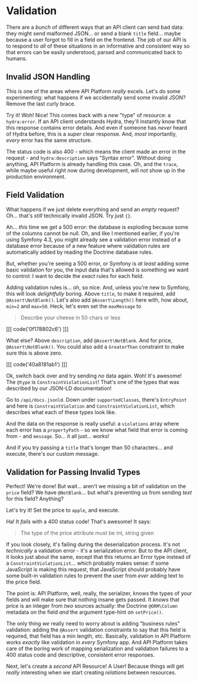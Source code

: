 # Validation

There are a *bunch* of different ways that an API client can send bad data: they
might send malformed JSON... or send a blank `title` field... maybe because a
user forgot to fill in a field on the frontend. The job of our API is to respond
to *all* of these situations in an informative and consistent way so that errors
can be easily understood, parsed and communicated back to humans.

## Invalid JSON Handling

This is one of the areas where API Platform *really* excels. Let's do some
experimenting: what happens if we accidentally send some invalid JSON? Remove the
last curly brace.

Try it! Woh! Nice! This comes back with a *new* "type" of resource: a `hydra:error`.
If an API client understands Hydra, they'll instantly know that this response contains
error details. And even if someone has *never* heard of Hydra before, this is a
*super* clear response. And, *most* importantly, *every* error has the same structure.

The status code is also 400 - which means the client made an error in the request -
and `hydra:description` says "Syntax error". Without doing anything, API Platform
is already handling this case. Oh, and the `trace`, while maybe useful right now
during development, will *not* show up in the production environment.

## Field Validation

What happens if we just delete everything and send an *empty* request? Oh...
that's *still* technically invalid JSON. Try just `{}`.

Ah... *this* time we get a 500 error: the database is exploding because some of
the columns cannot be null. Oh, and like I mentioned earlier, if you're using
Symfony 4.3, you might already see a validation error instead of a database error
because of a new feature where validation rules are automatically added by reading
the Doctrine database rules.

But, whether you're seeing a 500 error, or Symfony is *at least* adding some basic
validation for you, the input data that's allowed is something *we* want to control:
I want to decide the *exact* rules for each field.

Adding validation rules is... oh, so nice. And, unless you're new to Symfony, this
will look *delightfully* boring. Above `title`, to make it required, add
`@Assert\NotBlank()`. Let's also add `@Assert\Length()` here with, how about,
`min=2` and `max=50`. Heck, let's even set the `maxMessage` to

> Describe your cheese in 50 chars or less

[[[ code('0f178802c6') ]]]

What else? Above `description`, add `@Assert\NotBlank`. And for price,
`@Assert\NotBlank()`. You could also add a `GreaterThan` constraint to make
sure this is above zero.

[[[ code('40a8181ab1') ]]]

Ok, switch back over and try sending *no* data again. Woh! It's awesome! The
 `@type` is `ConstraintViolationList`! That's one of the types that was described
by our JSON-LD documentation!

Go to `/api/docs.jsonld`. Down under `supportedClasses`, there's `EntryPoint` and
here is `ConstraintViolation` and `ConstraintViolationList`, which describes what
each of these types look like.

And the data on the response is really useful: a `violations` array where each
error has a `propertyPath` - so we know what field that error is coming from -
and `message`. So... it all just... works!

And if you try passing a `title` that's longer than 50 characters... and execute,
there's our custom message.

## Validation for Passing Invalid Types

Perfect! We're done! But wait... aren't we missing a bit of validation on the
`price` field? We have `@NotBlank`... but what's preventing us from sending *text*
for this field? Anything?

Let's try it! Set the price to `apple`, and execute.

Ha! It *fails* with a 400 status code! That's awesome! It says:

> The type of the price attribute must be int, string given

If you look closely, it's failing during the deserialization process. It's not
*technically* a validation error - it's a serialization error. But to the API client,
it looks just about the same, except that this returns an Error type instead of
a `ConstraintViolationList`... which probably makes sense: if some JavaScript
is making this request, that JavaScript should probably have some built-in
validation rules to prevent the user from *ever* adding text to the price field.

The point is: API Platform, well, really, the serializer, knows the types of your
fields and will make sure that nothing insane gets passed. It *knows* that price
is an integer from *two* sources actually: the Doctrine `@ORM\Column` metadata
on the field *and* the argument type-hint on `setPrice()`.

The only thing *we* really need to worry about is adding "business rules" validation:
adding the `@Assert` validation constraints to say that this field is required,
that field has a min length, etc. Basically, validation in API Platform works
*exactly* like validation in *every* Symfony app. And API Platform takes care of
the boring work of mapping serialization and validation failures to a 400 status
code and descriptive, consistent error responses.

Next, let's create a *second* API Resource! A User! Because things will get *really*
interesting when we start creating *relations* between resources.
